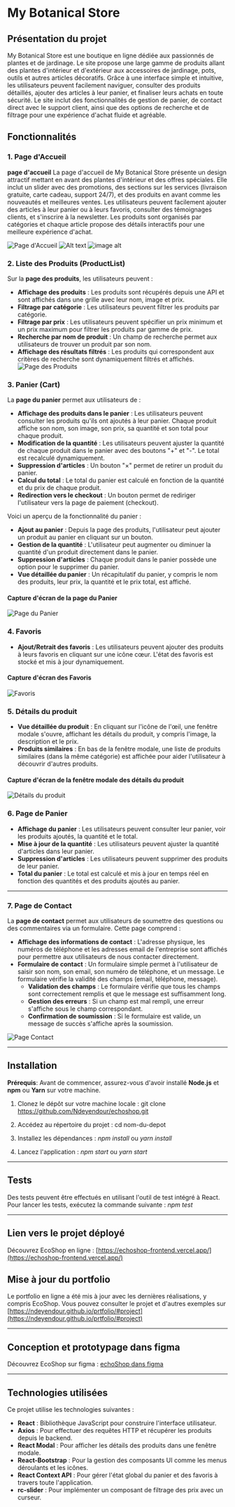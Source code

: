 # My Botanical Store

## Présentation du projet
My Botanical Store est une boutique en ligne dédiée aux passionnés de plantes et de jardinage. Le site propose une large gamme de produits allant des plantes d'intérieur et d'extérieur aux accessoires de jardinage, pots, outils et autres articles décoratifs. Grâce à une interface simple et intuitive, les utilisateurs peuvent facilement naviguer, consulter des produits détaillés, ajouter des articles à leur panier, et finaliser leurs achats en toute sécurité. Le site inclut des fonctionnalités de gestion de panier, de contact direct avec le support client, ainsi que des options de recherche et de filtrage pour une expérience d'achat fluide et agréable.

## Fonctionnalités

### 1. Page d'Accueil

**page d'accueil** La page d'accueil de My Botanical Store présente un design attractif mettant en avant des plantes d'intérieur et des offres spéciales. Elle inclut un slider avec des promotions, des sections sur les services (livraison gratuite, carte cadeau, support 24/7), et des produits en avant comme les nouveautés et meilleures ventes. Les utilisateurs peuvent facilement ajouter des articles à leur panier ou à leurs favoris, consulter des témoignages clients, et s'inscrire à la newsletter. Les produits sont organisés par catégories et chaque article propose des détails interactifs pour une meilleure expérience d'achat.


![Page d'Accueil](./images/ac.PNG)
![Alt text](/images/ac.PNG?raw=true "Optional Title")
![image alt]('https://github.com/Ndeyendour/echoshop/blob/caa8606ed9f2c45894d5cb585b21b3947386236c/my-botanical-store-frontend/public/images/ac.PNG')
### 2. Liste des Produits (ProductList)

Sur la **page des produits**, les utilisateurs peuvent :

- **Affichage des produits** : Les produits sont récupérés depuis une API et sont affichés dans une grille avec leur nom, image et prix.
- **Filtrage par catégorie** : Les utilisateurs peuvent filtrer les produits par catégorie. 
- **Filtrage par prix** : Les utilisateurs peuvent spécifier un prix minimum et un prix maximum pour filtrer les produits par gamme de prix.
- **Recherche par nom de produit** : Un champ de recherche permet aux utilisateurs de trouver un produit par son nom.
- **Affichage des résultats filtrés** : Les produits qui correspondent aux critères de recherche sont dynamiquement filtrés et affichés.
![Page des Produits](./images/product-page.png)

### 3. Panier (Cart)

La **page du panier** permet aux utilisateurs de :

- **Affichage des produits dans le panier** : Les utilisateurs peuvent consulter les produits qu'ils ont ajoutés à leur panier. Chaque produit affiche son nom, son image, son prix, sa quantité et son total pour chaque produit.
- **Modification de la quantité** : Les utilisateurs peuvent ajuster la quantité de chaque produit dans le panier avec des boutons "+" et "-". Le total est recalculé dynamiquement.
- **Suppression d'articles** : Un bouton "×" permet de retirer un produit du panier.
- **Calcul du total** : Le total du panier est calculé en fonction de la quantité et du prix de chaque produit.
- **Redirection vers le checkout** : Un bouton permet de rediriger l'utilisateur vers la page de paiement (checkout).

Voici un aperçu de la fonctionnalité du panier :
- **Ajout au panier** : Depuis la page des produits, l'utilisateur peut ajouter un produit au panier en cliquant sur un bouton.
- **Gestion de la quantité** : L'utilisateur peut augmenter ou diminuer la quantité d'un produit directement dans le panier.
- **Suppression d'articles** : Chaque produit dans le panier possède une option pour le supprimer du panier.
- **Vue détaillée du panier** : Un récapitulatif du panier, y compris le nom des produits, leur prix, la quantité et le prix total, est affiché.
#### Capture d'écran de la page du Panier
![Page du Panier](./images/cart-page.png)

### 4. Favoris

- **Ajout/Retrait des favoris** : Les utilisateurs peuvent ajouter des produits à leurs favoris en cliquant sur une icône cœur. L'état des favoris est stocké et mis à jour dynamiquement.

#### Capture d'écran des Favoris

![Favoris](./images/favorites.png)

  
### 5. Détails du produit

- **Vue détaillée du produit** : En cliquant sur l'icône de l'œil, une fenêtre modale s'ouvre, affichant les détails du produit, y compris l'image, la description et le prix.
- **Produits similaires** : En bas de la fenêtre modale, une liste de produits similaires (dans la même catégorie) est affichée pour aider l'utilisateur à découvrir d'autres produits.
#### Capture d'écran de la fenêtre modale des détails du produit

![Détails du produit](./images/product-detail-modal.png)


### 6. Page de Panier

- **Affichage du panier** : Les utilisateurs peuvent consulter leur panier, voir les produits ajoutés, la quantité et le total.
- **Mise à jour de la quantité** : Les utilisateurs peuvent ajuster la quantité d'articles dans leur panier.
- **Suppression d'articles** : Les utilisateurs peuvent supprimer des produits de leur panier.
- **Total du panier** : Le total est calculé et mis à jour en temps réel en fonction des quantités et des produits ajoutés au panier.

---
### 7. Page de Contact

La **page de contact** permet aux utilisateurs de soumettre des questions ou des commentaires via un formulaire. Cette page comprend :

- **Affichage des informations de contact** : L'adresse physique, les numéros de téléphone et les adresses email de l'entreprise sont affichés pour permettre aux utilisateurs de nous contacter directement.
- **Formulaire de contact** : Un formulaire simple permet à l'utilisateur de saisir son nom, son email, son numéro de téléphone, et un message. Le formulaire vérifie la validité des champs (email, téléphone, message).
  - **Validation des champs** : Le formulaire vérifie que tous les champs sont correctement remplis et que le message est suffisamment long.
  - **Gestion des erreurs** : Si un champ est mal rempli, une erreur s'affiche sous le champ correspondant.
  - **Confirmation de soumission** : Si le formulaire est valide, un message de succès s'affiche après la soumission.



![Page Contact](./images/contact-page.png)

---

## Installation

**Prérequis**: Avant de commencer, assurez-vous d'avoir installé **Node.js** et **npm** ou **Yarn** sur votre machine.

1. Clonez le dépôt sur votre machine locale : git clone https://github.com/Ndeyendour/echoshop.git



2. Accédez au répertoire du projet : cd nom-du-depot

3. Installez les dépendances : *npm* *install* ou *yarn* *install*

4. Lancez l'application : *npm* *start* ou *yarn* *start*
---
## Tests
Des tests peuvent être effectués en utilisant l'outil de test intégré à React. Pour lancer les tests, exécutez la commande suivante : *npm test*

---
 ## Lien vers le projet déployé
Découvrez EcoShop en ligne : [https://echoshop-frontend.vercel.app/](https://echoshop-frontend.vercel.app/)

## Mise à jour du portfolio
Le portfolio en ligne a été mis à jour avec les dernières réalisations, y compris EcoShop. Vous pouvez consulter le projet et d'autres exemples sur [https://ndeyendour.github.io/prtfolio/#project](https://ndeyendour.github.io/prtfolio/#project) 

---
 ## Conception et prototypage dans figma
Découvrez EcoShop sur figma : [echoShop dans figma](https://www.figma.com/design/VBbEK2eOyipe9bwWKPvRnX/Untitled?t=O92XX7zKLXai6ldd-0)



 
---
 ## Technologies utilisées

Ce projet utilise les technologies suivantes :

- **React** : Bibliothèque JavaScript pour construire l'interface utilisateur.
- **Axios** : Pour effectuer des requêtes HTTP et récupérer les produits depuis le backend.
- **React Modal** : Pour afficher les détails des produits dans une fenêtre modale.
- **React-Bootstrap** : Pour la gestion des composants UI comme les menus déroulants et les icônes.
- **React Context API** : Pour gérer l'état global du panier et des favoris à travers toute l'application.
- **rc-slider** : Pour implémenter un composant de filtrage des prix avec un curseur.
